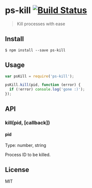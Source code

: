 # ps-kill [![Build Status](https://drone.io/github.com/kraftz/ps-kill/status.png)](https://drone.io/github.com/kraftz/ps-kill/latest)
> Kill processes with ease

## Install

```
$ npm install --save ps-kill
```

## Usage

```javascript
var psKill = require('ps-kill');

psKill.kill(pid, function (error) {
  if (!error) console.log('gone :)');
});
```

## API

### kill(pid, [callback])

#### pid
Type: number, string

Process ID to be killed.

## License

MIT
